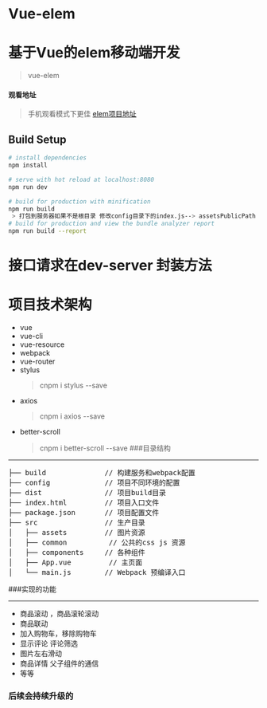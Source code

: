 # Vue-elem
# 基于Vue的elem移动端开发
> vue-elem

#### 观看地址
> 手机观看模式下更佳 [elem项目地址](http://www.dengmowen.cn/demo/vue/elem)
## Build Setup

``` bash
# install dependencies
npm install

# serve with hot reload at localhost:8080
npm run dev

# build for production with minification
npm run build
 > 打包到服务器如果不是根目录 修改config目录下的index.js--> assetsPublicPath
# build for production and view the bundle analyzer report
npm run build --report
```
# 接口请求在dev-server 封装方法
# 项目技术架构
 * vue
 * vue-cli
 * vue-resource
 * webpack
 * vue-router
 * stylus
   > cnpm i stylus --save
 * axios
   > cnpm i axios --save
 * better-scroll
   > cnpm i better-scroll --save
###目录结构
***
<pre>
├── build              // 构建服务和webpack配置
├── config             // 项目不同环境的配置
├── dist               // 项目build目录
├── index.html         // 项目入口文件
├── package.json       // 项目配置文件
├── src                // 生产目录
│   ├── assets         // 图片资源
│   ├── common          // 公共的css js 资源
│   ├── components     // 各种组件
│   ├── App.vue         // 主页面 
│   └── main.js        // Webpack 预编译入口
</pre>

###实现的功能
***
* 商品滚动 ，商品滚轮滚动
* 商品联动
* 加入购物车，移除购物车
* 显示评论 评论筛选
* 图片左右滑动
* 商品详情  父子组件的通信
* 等等
### 后续会持续升级的
